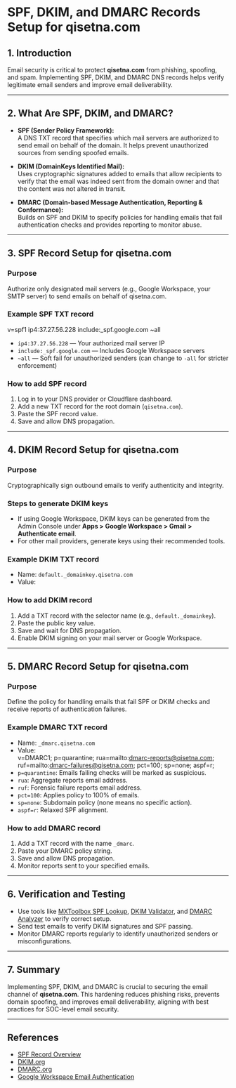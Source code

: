 # SPF, DKIM, and DMARC Records Setup for qisetna.com

## 1. Introduction  
Email security is critical to protect **qisetna.com** from phishing, spoofing, and spam. Implementing SPF, DKIM, and DMARC DNS records helps verify legitimate email senders and improve email deliverability.

---

## 2. What Are SPF, DKIM, and DMARC?

- **SPF (Sender Policy Framework):**  
  A DNS TXT record that specifies which mail servers are authorized to send email on behalf of the domain. It helps prevent unauthorized sources from sending spoofed emails.

- **DKIM (DomainKeys Identified Mail):**  
  Uses cryptographic signatures added to emails that allow recipients to verify that the email was indeed sent from the domain owner and that the content was not altered in transit.

- **DMARC (Domain-based Message Authentication, Reporting & Conformance):**  
  Builds on SPF and DKIM to specify policies for handling emails that fail authentication checks and provides reporting to monitor abuse.

---

## 3. SPF Record Setup for qisetna.com

### Purpose  
Authorize only designated mail servers (e.g., Google Workspace, your SMTP server) to send emails on behalf of qisetna.com.

### Example SPF TXT record
v=spf1 ip4:37.27.56.228 include:_spf.google.com ~all
- `ip4:37.27.56.228` — Your authorized mail server IP  
- `include:_spf.google.com` — Includes Google Workspace servers  
- `~all` — Soft fail for unauthorized senders (can change to `-all` for stricter enforcement)

### How to add SPF record  
1. Log in to your DNS provider or Cloudflare dashboard.  
2. Add a new TXT record for the root domain (`qisetna.com`).  
3. Paste the SPF record value.  
4. Save and allow DNS propagation.

---

## 4. DKIM Record Setup for qisetna.com

### Purpose  
Cryptographically sign outbound emails to verify authenticity and integrity.

### Steps to generate DKIM keys  
- If using Google Workspace, DKIM keys can be generated from the Admin Console under **Apps > Google Workspace > Gmail > Authenticate email**.  
- For other mail providers, generate keys using their recommended tools.

### Example DKIM TXT record  
- Name: `default._domainkey.qisetna.com`  
- Value:  

### How to add DKIM record  
1. Add a TXT record with the selector name (e.g., `default._domainkey`).  
2. Paste the public key value.  
3. Save and wait for DNS propagation.  
4. Enable DKIM signing on your mail server or Google Workspace.

---

## 5. DMARC Record Setup for qisetna.com

### Purpose  
Define the policy for handling emails that fail SPF or DKIM checks and receive reports of authentication failures.

### Example DMARC TXT record  
- Name: `_dmarc.qisetna.com`  
- Value:  
v=DMARC1; p=quarantine; rua=mailto:dmarc-reports@qisetna.com; ruf=mailto:dmarc-failures@qisetna.com; pct=100; sp=none; aspf=r;
- `p=quarantine`: Emails failing checks will be marked as suspicious.  
- `rua`: Aggregate reports email address.  
- `ruf`: Forensic failure reports email address.  
- `pct=100`: Applies policy to 100% of emails.  
- `sp=none`: Subdomain policy (none means no specific action).  
- `aspf=r`: Relaxed SPF alignment.

### How to add DMARC record  
1. Add a TXT record with the name `_dmarc`.  
2. Paste your DMARC policy string.  
3. Save and allow DNS propagation.  
4. Monitor reports sent to your specified emails.

---

## 6. Verification and Testing

- Use tools like [MXToolbox SPF Lookup](https://mxtoolbox.com/spf.aspx), [DKIM Validator](https://dkimvalidator.com/), and [DMARC Analyzer](https://dmarcian.com/dmarc-inspector/) to verify correct setup.  
- Send test emails to verify DKIM signatures and SPF passing.  
- Monitor DMARC reports regularly to identify unauthorized senders or misconfigurations.

---

## 7. Summary

Implementing SPF, DKIM, and DMARC is crucial to securing the email channel of **qisetna.com**. This hardening reduces phishing risks, prevents domain spoofing, and improves email deliverability, aligning with best practices for SOC-level email security.

---

## References  
- [SPF Record Overview](https://www.spf-record.com/)  
- [DKIM.org](https://dkim.org/)  
- [DMARC.org](https://dmarc.org/)  
- [Google Workspace Email Authentication](https://support.google.com/a/answer/174124)

